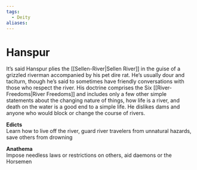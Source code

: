 ```yaml
---
tags:
  - Deity
aliases:
---
```

# Hanspur
It’s said Hanspur plies the [[Sellen-River|Sellen River]] in the guise of a grizzled riverman accompanied by his pet dire rat. He’s usually dour and taciturn, though he’s said to sometimes have friendly conversations with those who respect the river. His doctrine comprises the Six [[River-Freedoms|River Freedoms]] and includes only a few other simple statements about the changing nature of things, how life is a river, and death on the water is a good end to a simple life. He dislikes dams and anyone who would block or change the course of rivers.

**Edicts**  
Learn how to live off the river, guard river travelers from unnatural hazards, save others from drowning

**Anathema**  
Impose needless laws or restrictions on others, aid daemons or the Horsemen